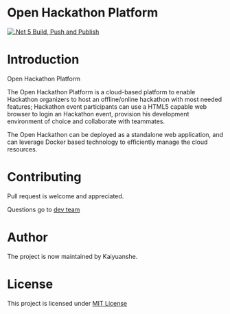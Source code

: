 Open Hackathon Platform
======

[![.Net 5 Build, Push and Publish](https://github.com/kaiyuanshe/open-hackathon-api/actions/workflows/dotnet.yml/badge.svg)](https://github.com/kaiyuanshe/open-hackathon-api/actions/workflows/dotnet.yml)

# Introduction
Open Hackathon Platform

The Open Hackathon Platform is a cloud-based platform to enable Hackathon organizers to host an offline/online hackathon with most needed features; Hackathon event participants can use a HTML5 capable web browser to login an Hackathon event, provision his development environment of choice and collaborate with teammates.

The Open Hackathon can be deployed as a standalone web application, and can leverage Docker based technology to efficiently manage the cloud resources.

# Contributing
Pull request is welcome and appreciated.

Questions go to [dev team](mailto:infra@kaiyuanshe.org)

# Author
The project is now maintained by Kaiyuanshe.

# License
This project is licensed under [MIT License](https://github.com/kaiyuanshe/open-hackathon-opi/blob/master/LICENSE.md)


